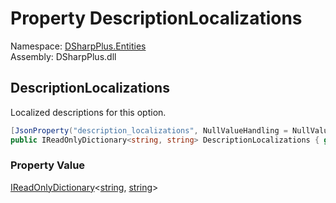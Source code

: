 # Property DescriptionLocalizations

Namespace: [DSharpPlus.Entities](DSharpPlus.Entities.md)  
Assembly: DSharpPlus.dll

## <a id="DSharpPlus_Entities_DiscordApplicationCommandOption_DescriptionLocalizations"></a>DescriptionLocalizations

Localized descriptions for this option.

```csharp
[JsonProperty("description_localizations", NullValueHandling = NullValueHandling.Include)]
public IReadOnlyDictionary<string, string> DescriptionLocalizations { get; }
```

### Property Value

[IReadOnlyDictionary](https://learn.microsoft.com/dotnet/api/system.collections.generic.ireadonlydictionary\-2)<[string](https://learn.microsoft.com/dotnet/api/system.string), [string](https://learn.microsoft.com/dotnet/api/system.string)\>

